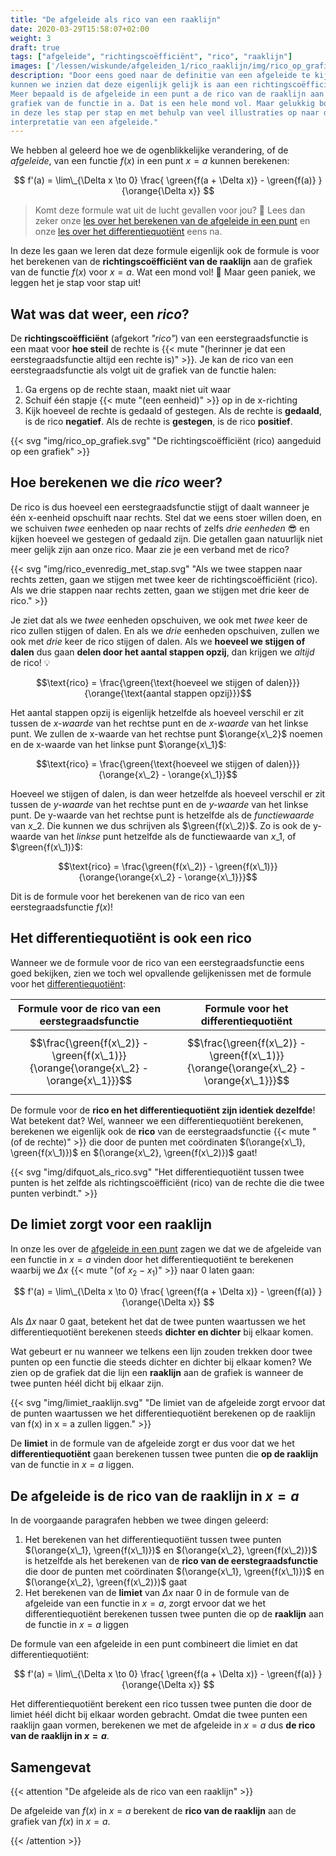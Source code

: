 ```yaml
---
title: "De afgeleide als rico van een raaklijn"
date: 2020-03-29T15:58:07+02:00
weight: 3
draft: true
tags: ["afgeleide", "richtingscoëfficiënt", "rico", "raaklijn"]
images: ['/lessen/wiskunde/afgeleiden_1/rico_raaklijn/img/rico_op_grafiek.png', '/lessen/wiskunde/afgeleiden_1/rico_raaklijn/img/rico_evenredig_met_stap.png', '/lessen/wiskunde/afgeleiden_1/rico_raaklijn/img/difquot_als_rico.png', '/lessen/wiskunde/afgeleiden_1/rico_raaklijn/img/limiet_raaklijn.png']
description: "Door eens goed naar de definitie van een afgeleide te kijken,
kunnen we inzien dat deze eigenlijk gelijk is aan een richtingscoëfficiënt.
Meer bepaald is de afgeleide in een punt a de rico van de raaklijn aan de
grafiek van de functie in a. Dat is een hele mond vol. Maar gelukkig bouwen we
in deze les stap per stap en met behulp van veel illustraties op naar deze
interpretatie van een afgeleide."
---
```


We hebben al geleerd hoe we de ogenblikkelijke verandering, of de _afgeleide_,
van een functie $f(x)$ in een punt $x = a$ kunnen berekenen:

$$ f'(a) = \lim\_{\Delta x \to 0} \frac{ \green{f(a + \Delta x)} - \green{f(a)} }{\orange{\Delta x}} $$

> Komt deze formule wat uit de lucht gevallen voor jou? 🤨 Lees dan zeker onze
> [les over het berekenen van de afgeleide in een punt](afgeleide) en onze
> [les over het differentiequotiënt](differentiequotient) eens na.

In deze les gaan we leren dat deze formule eigenlijk ook de formule is voor het
berekenen van de **richtingscoëfficiënt van de raaklijn** aan de grafiek van de
functie $f(x)$ voor $x = a$. Wat een mond vol! 🤯 Maar geen paniek, we leggen
het je stap voor stap uit!

## Wat was dat weer, een _rico_?

De **richtingscoëfficiënt** (afgekort _"rico"_) van een eerstegraadsfunctie
is een maat voor **hoe steil** de rechte is
{{< mute "(herinner je dat een eerstegraadsfunctie altijd een rechte is)" >}}.
Je kan de rico van een eerstegraadsfunctie als volgt uit de grafiek van de
functie halen:

1. Ga ergens op de rechte staan, maakt niet uit waar
2. Schuif één stapje {{< mute "(een eenheid)" >}} op in de x-richting
3. Kijk hoeveel de rechte is gedaald of gestegen. Als de rechte is **gedaald**,
   is de rico **negatief**. Als de rechte is **gestegen**, is de rico
   **positief**.

{{< svg "img/rico_op_grafiek.svg" "De richtingscoëfficiënt (rico) aangeduid op een grafiek" >}}

## Hoe berekenen we die _rico_ weer?

De rico is dus hoeveel een eerstegraadsfunctie stijgt of daalt wanneer je één
x-eenheid opschuift naar rechts. Stel dat we eens stoer willen doen, en we
schuiven _twee_ eenheden op naar rechts of zelfs _drie eenheden_ 😎 en kijken
hoeveel we gestegen of gedaald zijn. Die getallen gaan natuurlijk niet meer
gelijk zijn aan onze rico. Maar zie je een verband met de rico?

{{< svg "img/rico_evenredig_met_stap.svg" "Als we twee stappen naar rechts zetten, gaan we stijgen met twee keer de richtingscoëfficiënt (rico). Als we drie stappen naar rechts zetten, gaan we stijgen met drie keer de rico." >}}

Je ziet dat als we _twee_ eenheden opschuiven, we ook met _twee_ keer de rico
zullen stijgen of dalen. En als we _drie_ eenheden opschuiven, zullen we ook
met _drie_ keer de rico stijgen of dalen. Als we **hoeveel we stijgen of
dalen** dus gaan **delen door het aantal stappen opzij**, dan krijgen we
_altijd_ de rico! 💡

$$\text{rico} = \frac{\green{\text{hoeveel we stijgen of dalen}}}{\orange{\text{aantal stappen opzij}}}$$

Het aantal stappen opzij is eigenlijk hetzelfde als hoeveel verschil er zit
tussen de _x-waarde_ van het rechtse punt en de _x-waarde_ van het linkse punt.
We zullen de x-waarde van het rechtse punt $\orange{x\_2}$ noemen en de
x-waarde van het linkse punt $\orange{x\_1}$:

$$\text{rico} = \frac{\green{\text{hoeveel we stijgen of dalen}}}{\orange{x\_2} - \orange{x\_1}}$$

Hoeveel we stijgen of dalen, is dan weer hetzelfde als hoeveel verschil er zit
tussen de _y-waarde_ van het rechtse punt en de _y-waarde_ van het linkse punt.
De y-waarde van het rechtse punt is hetzelfde als de _functiewaarde_ van
$x\_2$. Die kunnen we dus schrijven als $\green{f(x\_2)}$. Zo is ook de
y-waarde van het _linkse_ punt hetzelfde als de functiewaarde van $x\_1$, of
$\green{f(x\_1)}$:

$$\text{rico} = \frac{\green{f(x\_2)} - \green{f(x\_1)}}{\orange{\orange{x\_2} - \orange{x\_1}}}$$

Dit is de formule voor het berekenen van de rico van een eerstegraadsfunctie
$f(x)$!

## Het differentiequotiënt is ook een rico

Wanneer we de formule voor de rico van een eerstegraadsfunctie eens goed
bekijken, zien we toch wel opvallende gelijkenissen met de formule voor het
[differentiequotiënt](differentiequotient):

| Formule voor de rico van een eerstegraadsfunctie                                     | Formule voor het differentiequotiënt                                                 |
| ------------------------------------------------------------------------------------ | ------------------------------------------------------------------------------------ |
| $$\frac{\green{f(x\_2)} - \green{f(x\_1)}}{\orange{\orange{x\_2} - \orange{x\_1}}}$$ | $$\frac{\green{f(x\_2)} - \green{f(x\_1)}}{\orange{\orange{x\_2} - \orange{x\_1}}}$$ |

De formule voor de **rico en het differentiequotiënt zijn identiek dezelfde**!
Wat betekent dat? Wel, wanneer we een differentiequotiënt berekenen, berekenen
we eigenlijk ook de **rico** van de eerstegraadsfunctie
{{< mute "(of de rechte)" >}} die door de punten met coördinaten
$(\orange{x\_1}, \green{f(x\_1)})$ en $(\orange{x\_2}, \green{f(x\_2)})$ gaat!

{{< svg "img/difquot_als_rico.svg" "Het differentiequotiënt tussen twee punten is het zelfde als richtingscoëfficiënt (rico) van de rechte die die twee punten verbindt." >}}

## De limiet zorgt voor een raaklijn

In onze les over de [afgeleide in een punt](afgeleide) zagen we dat we de
afgeleide van een functie in $x = a$ vinden door het differentiequotiënt
te berekenen waarbij we $\Delta x$ {{< mute "(of $x_2 - x_1$)" >}} naar $0$
laten gaan:

$$ f'(a) = \lim\_{\Delta x \to 0} \frac{ \green{f(a + \Delta x)} - \green{f(a)} }{\orange{\Delta x}} $$

Als $\Delta x$ naar $0$ gaat, betekent het dat de twee punten waartussen we het
differentiequotiënt berekenen steeds **dichter en dichter** bij elkaar komen.

Wat gebeurt er nu wanneer we telkens een lijn zouden trekken door twee punten
op een functie die steeds dichter en dichter bij elkaar komen? We zien op de
grafiek dat die lijn een **raaklijn** aan de grafiek is wanneer de twee punten
héél dicht bij elkaar zijn.

{{< svg "img/limiet_raaklijn.svg" "De limiet van de afgeleide zorgt ervoor dat de punten waartussen we het differentiequotiënt berekenen op de raaklijn van f(x) in x = a zullen liggen." >}}

De **limiet** in de formule van de afgeleide zorgt er dus voor dat we het
**differentiequotiënt** gaan berekenen tussen twee punten die **op de
raaklijn** van de functie in $x = a$ liggen.

## De afgeleide is de rico van de raaklijn in $x = a$

In de voorgaande paragrafen hebben we twee dingen geleerd:

1. Het berekenen van het differentiequotiënt tussen twee punten
   $(\orange{x\_1}, \green{f(x\_1)})$ en $(\orange{x\_2}, \green{f(x\_2)})$ is
   hetzelfde als het berekenen van de **rico van de eerstegraadsfunctie** die
   door de punten met coördinaten $(\orange{x\_1}, \green{f(x\_1)})$ en
   $(\orange{x\_2}, \green{f(x\_2)})$ gaat
2. Het berekenen van de **limiet** van $\Delta x$ naar $0$ in de formule van de
   afgeleide van een functie in $x = a$, zorgt ervoor dat we het
   differentiequotiënt berekenen tussen twee punten die op de **raaklijn** aan
   de functie in $x = a$ liggen

De formule van een afgeleide in een punt combineert die limiet en dat
differentiequotiënt:

$$ f'(a) = \lim\_{\Delta x \to 0} \frac{ \green{f(a + \Delta x)} - \green{f(a)} }{\orange{\Delta x}} $$

Het differentiequotiënt berekent een rico tussen twee punten die door de limiet
héél dicht bij elkaar worden gebracht. Omdat die twee punten een raaklijn gaan
vormen, berekenen we met de afgeleide in $x = a$ dus **de rico van de raaklijn
in $x = a$**.

## Samengevat

{{< attention "De afgeleide als de rico van een raaklijn" >}}

De afgeleide van $f(x)$ in $x = a$ berekent de **rico van de raaklijn** aan de
grafiek van $f(x)$ in $x = a$.

{{< /attention >}}
